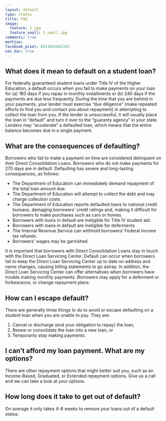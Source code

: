 ```yaml
---
layout: default
type: status
title: FAQ
image:
  feature: 1.jpg
  feature_small: 1_small.jpg
comments: true
mathjax:
facebook_pixel: 6013015042343
nav_bar: true
---
```


## What does it mean to default on a student loan?
For federally guaranteed student loans under Title IV of the Higher Education, a default occurs when you fail to make payments on your loan for (a) 180 days if you repay in monthly installments or (b) 240 days if the payments are due less frequently. During the time that you are behind in your payments, your lender must exercise “due diligence” (make repeated efforts to find you and contact you about repayment) in attempting to collect the loan from you. If the lender is unsuccessful, it will usually place the loan in “default” and turn it over to the “guaranty agency” in your state. Lenders may “accelerate” a defaulted loan, which means that the entire balance becomes due in a single payment.

## What are the consequences of defaulting?
Borrowers who fail to make a payment on time are considered delinquent on their Direct Consolidation Loans. Borrowers who do not make payments for 270 days are in default. Defaulting has severe and long-lasting consequences, as follows:
* The Department of Education can immediately demand repayment of the total loan amount due.
* The Department of Education will attempt to collect the debt and may charge collection costs.
* The Department of Education reports defaulted loans to national credit bureaus, damaging borrowers’ credit ratings and, making it difficult for borrowers to make purchases such as cars or homes.
* Borrowers with loans in default are ineligible for Title IV student aid.
* Borrowers with loans in default are ineligible for deferments
* The Internal Revenue Service can withhold borrowers’ Federal income tax refunds.
* Borrowers’ wages may be garnished.

It is important that borrowers with Direct Consolidation Loans stay in touch with the Direct Loan Servicing Center. Default can occur when borrowers fail to keep the Direct Loan Servicing Center up to date on address and name changes, causing billing statements to go astray. In addition, the Direct Loan Servicing Center can offer alternatives when borrowers have trouble making monthly payments. Borrowers may apply for a deferment or forbearance, or change repayment plans.

## How can I escape default?
There are generally three things to do to avoid or escape defaulting on a student loan when you are unable to pay. They are:
1. Cancel or discharge (end your obligation to repay) the loan,
2. Renew or consolidate the loan into a new loan, or
3. Temporarily stop making payments.

## I can’t afford my loan payment. What are my options?

There are other repayment options that might better suit you, such as an Income-Based, Graduated, or Extended repayment options.  Give us a call and we can take a look at your options.

## How long does it take to get out of default?

On average it only takes 4-8 weeks to remove your loans out of a default status.
